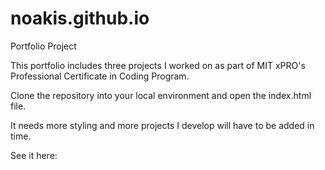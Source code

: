 # noakis.github.io

Portfolio Project

This portfolio includes three projects I worked on as part of MIT xPRO's Professional Certificate in Coding Program.

Clone the repository into your local environment and open the index.html file.

It needs more styling and more projects I develop will have to be added in time.

See it here:

